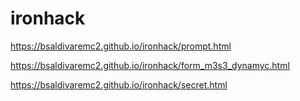 # ironhack
https://bsaldivaremc2.github.io/ironhack/prompt.html  

https://bsaldivaremc2.github.io/ironhack/form_m3s3_dynamyc.html

https://bsaldivaremc2.github.io/ironhack/secret.html  
